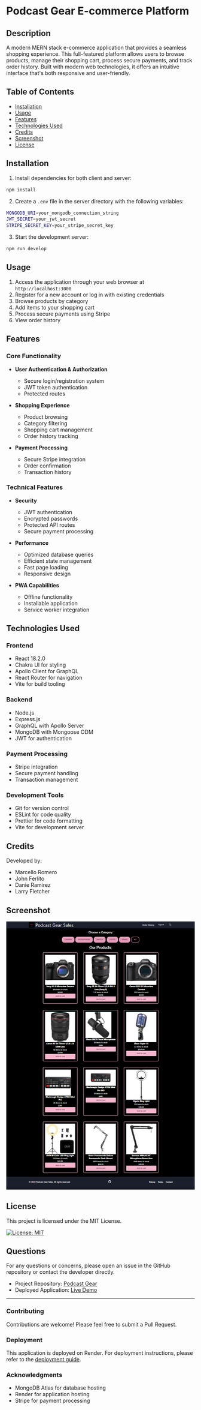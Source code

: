# Podcast Gear E-commerce Platform

## Description
A modern MERN stack e-commerce application that provides a seamless shopping experience. This full-featured platform allows users to browse products, manage their shopping cart, process secure payments, and track order history. Built with modern web technologies, it offers an intuitive interface that's both responsive and user-friendly.

## Table of Contents
- [Installation](#installation)
- [Usage](#usage)
- [Features](#features)
- [Technologies Used](#technologies-used)
- [Credits](#credits)
- [Screenshot](#screenshot)
- [License](#license)

## Installation

1. Install dependencies for both client and server:
```bash
npm install
```
2. Create a `.env` file in the server directory with the following variables:
```bash
MONGODB_URI=your_mongodb_connection_string
JWT_SECRET=your_jwt_secret
STRIPE_SECRET_KEY=your_stripe_secret_key
```
3. Start the development server:
```bash
npm run develop
```

## Usage
1. Access the application through your web browser at `http://localhost:3000`
2. Register for a new account or log in with existing credentials
3. Browse products by category
4. Add items to your shopping cart
5. Process secure payments using Stripe
6. View order history

## Features
### Core Functionality
- **User Authentication & Authorization**
  - Secure login/registration system
  - JWT token authentication
  - Protected routes

- **Shopping Experience**
  - Product browsing
  - Category filtering
  - Shopping cart management
  - Order history tracking

- **Payment Processing**
  - Secure Stripe integration
  - Order confirmation
  - Transaction history

### Technical Features
- **Security**
  - JWT authentication
  - Encrypted passwords
  - Protected API routes
  - Secure payment processing

- **Performance**
  - Optimized database queries
  - Efficient state management
  - Fast page loading
  - Responsive design

- **PWA Capabilities**
  - Offline functionality
  - Installable application
  - Service worker integration

## Technologies Used
### Frontend
- React 18.2.0
- Chakra UI for styling
- Apollo Client for GraphQL
- React Router for navigation
- Vite for build tooling

### Backend
- Node.js
- Express.js
- GraphQL with Apollo Server
- MongoDB with Mongoose ODM
- JWT for authentication

### Payment Processing
- Stripe integration
- Secure payment handling
- Transaction management

### Development Tools
- Git for version control
- ESLint for code quality
- Prettier for code formatting
- Vite for development server

## Credits
Developed by:
- Marcello Romero
- John Ferlito
- Danie Ramirez
- Larry Fletcher

## Screenshot
![alt text](./client/public/images/Screenshot%202025-01-27%20204622.png)

## License
This project is licensed under the MIT License.

[![License: MIT](https://img.shields.io/badge/License-MIT-yellow.svg)](https://opensource.org/licenses/MIT)

## Questions
For any questions or concerns, please open an issue in the GitHub repository or contact the developer directly.

- Project Repository: [Podcast Gear](https://github.com/danielsantana9824/theLast/tree/main)
- Deployed Application: [Live Demo](https://thelast-w1jl.onrender.com/)

---

### Contributing
Contributions are welcome! Please feel free to submit a Pull Request.

### Deployment
This application is deployed on Render. For deployment instructions, please refer to the [deployment guide](https://coding-boot-camp.github.io/full-stack/render/deploy-mern-stack-with-render-guide).

### Acknowledgments
- MongoDB Atlas for database hosting
- Render for application hosting
- Stripe for payment processing
